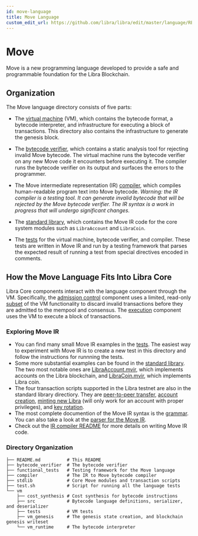 ```yaml
---
id: move-language
title: Move Language
custom_edit_url: https://github.com/libra/libra/edit/master/language/README.md
---
```


# Move

Move is a new programming language developed to provide a safe and programmable foundation for the Libra Blockchain.

## Organization

The Move language directory consists of five parts:

- The [virtual machine](https://github.com/libra/libra/tree/master/language/vm) (VM), which contains the bytecode format, a bytecode interpreter, and infrastructure for executing a block of transactions. This directory also contains the infrastructure to generate the genesis block.

- The [bytecode verifier](https://github.com/libra/libra/tree/master/language/bytecode_verifier), which contains a static analysis tool for rejecting invalid Move bytecode. The virtual machine runs the bytecode verifier on any new Move code it encounters before executing it. The compiler runs the bytecode verifier on its output and surfaces the errors to the programmer.

- The Move intermediate representation (IR) [compiler](https://github.com/libra/libra/tree/master/language/stdlib), which compiles human-readable program text into Move bytecode. *Warning: the IR compiler is a testing tool. It can generate invalid bytecode that will be rejected by the Move bytecode verifier. The IR syntax is a work in progress that will undergo significant changes.*

- The [standard library](https://github.com/libra/libra/tree/master/language/stdlib), which contains the Move IR code for the core system modules such as `LibraAccount` and `LibraCoin`.

- The [tests](https://github.com/libra/libra/tree/master/language/functional_tests) for the virtual machine, bytecode verifier, and compiler. These tests are written in Move IR and run by a testing framework that parses the expected result of running a test from special directives encoded in comments.

## How the Move Language Fits Into Libra Core

Libra Core components interact with the language component through the VM. Specifically, the [admission control](https://github.com/libra/libra/tree/master/admission_control) component uses a limited, read-only [subset](https://github.com/libra/libra/tree/master/vm_validator) of the VM functionality to discard invalid transactions before they are admitted to the mempool and consensus. The [execution](https://github.com/libra/libra/tree/master/execution) component uses the VM to execute a block of transactions.

### Exploring Move IR

* You can find many small Move IR examples in the [tests](https://github.com/libra/libra/tree/master/language/functional_tests/tests/testsuite). The easiest way to experiment with Move IR is to create a new test in this directory and follow the instructions for runnning the tests.
* Some more substantial examples can be found in the [standard library](https://github.com/libra/libra/tree/master/language/stdlib/modules). The two most notable ones are [LibraAccount.mvir](https://github.com/libra/libra/blob/master/language/stdlib/modules/libra_account.mvir), which implements accounts on the Libra blockchain, and [LibraCoin.mvir](https://github.com/libra/libra/blob/master/language/stdlib/modules/libra_coin.mvir), which implements Libra coin.
* The four transaction scripts supported in the Libra testnet are also in the standard library directiory. They are [peer-to-peer transfer](https://github.com/libra/libra/blob/master/language/stdlib/transaction_scripts/peer_to_peer_transfer.mvir), [account creation](https://github.com/libra/libra/blob/master/language/stdlib/transaction_scripts/create_account.mvir), [minting new Libra](https://github.com/libra/libra/blob/master/language/stdlib/transaction_scripts/mint.mvir) (will only work for an account with proper privileges), and [key rotation](https://github.com/libra/libra/blob/master/language/stdlib/transaction_scripts/rotate_authentication_key.mvir).
* The most complete documention of the Move IR syntax is the [grammar](https://github.com/libra/libra/blob/master/language/compiler/src/parser/mod.rs). You can also take a look at the [parser for the Move IR](https://github.com/libra/libra/blob/master/language/compiler/src/parser/syntax.lalrpop).
* Check out the [IR compiler README](https://github.com/libra/libra/blob/master/language/compiler/README.md) for more details on writing Move IR code.

### Directory Organization

```
├── README.md          # This README
├── bytecode_verifier  # The bytecode verifier
├── functional_tests   # Testing framework for the Move language
├── compiler           # The IR to Move bytecode compiler
├── stdlib             # Core Move modules and transaction scripts
├── test.sh            # Script for running all the language tests
└── vm
    ├── cost_synthesis # Cost synthesis for bytecode instructions
    ├── src            # Bytecode language definitions, serializer, and deserializer
    ├── tests          # VM tests
    ├── vm_genesis     # The genesis state creation, and blockchain genesis writeset
    └── vm_runtime     # The bytecode interpreter
```

